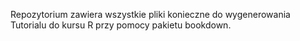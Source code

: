 Repozytorium zawiera wszystkie pliki konieczne do wygenerowania Tutorialu do kursu R przy pomocy pakietu bookdown. 
